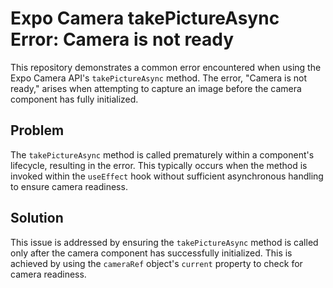 # Expo Camera takePictureAsync Error: Camera is not ready

This repository demonstrates a common error encountered when using the Expo Camera API's `takePictureAsync` method. The error, "Camera is not ready," arises when attempting to capture an image before the camera component has fully initialized.

## Problem

The `takePictureAsync` method is called prematurely within a component's lifecycle, resulting in the error. This typically occurs when the method is invoked within the `useEffect` hook without sufficient asynchronous handling to ensure camera readiness.

## Solution

This issue is addressed by ensuring the `takePictureAsync` method is called only after the camera component has successfully initialized. This is achieved by using the `cameraRef` object's `current` property to check for camera readiness.